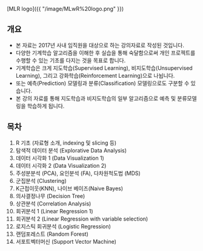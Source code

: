 \[MLR logo\]({{ "/image/MLwR%20logo.png" }})

개요
----

-   본 자료는 2017년 사내 임직원을 대상으로 하는 강의자료로 작성된 것입니다.
-   다양한 기계학습 알고리즘을 이해한 후 실습을 통해 숙달함으로써 개인 프로젝트를 수행할 수 있는 기초를 다지는 것을 목표로 합니다.
-   기계학습은 크게 지도학습(Supervised Learning), 비지도학습(Unsupervised Learning), 그리고 강화학습(Reinforcement Learning)으로 나뉩니다.
-   또는 예측(Prediction) 모델링과 분류(Classification) 모델링으로도 구분할 수 있습니다.
-   본 강의 자료를 통해 지도학습과 비지도학습의 일부 알고리즘으로 예측 및 분류모델링을 학습하게 됩니다.

목차
----

1.  R 기초 (자료형 소개, indexing 및 slicing 등)
2.  탐색적 데이터 분석 (Explorative Data Analysis)
3.  데이터 시각화 1 (Data Visualization 1)
4.  데이터 시각화 2 (Data Visualization 2)
5.  주성분분석 (PCA), 요인분석 (FA), 다차원척도법 (MDS)
6.  군집분석 (Clustering)
7.  K근접이웃(KNN), 나이브 베이즈(Naive Bayes)
8.  의사결정나무 (Decision Tree)
9.  상관분석 (Correlation Analysis)
10. 회귀분석 1 (Linear Regression 1)
11. 회귀분석 2 (Linear Regression with variable selection)
12. 로지스틱 회귀분석 (Logistic Regression)
13. 랜덤포레스트 (Random Forest)
14. 서포트벡터머신 (Support Vector Machine)
